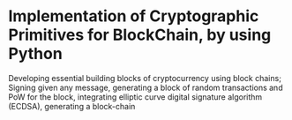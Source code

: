 # Implementation of Cryptographic Primitives for BlockChain, by using Python 

Developing essential building blocks of cryptocurrency using block chains;
Signing given any message, generating a block of random transactions and PoW for the block,
integrating elliptic curve digital signature algorithm (ECDSA),
generating a block-chain
